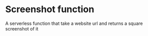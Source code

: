 # Screenshot function

A serverless function that take a website url and returns a square screenshot of it